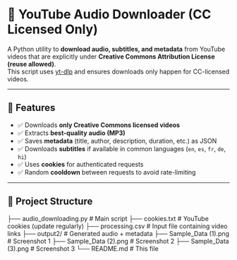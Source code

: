 # 🎵 YouTube Audio Downloader (CC Licensed Only)

A Python utility to **download audio, subtitles, and metadata** from YouTube videos that are explicitly under **Creative Commons Attribution License (reuse allowed)**.  
This script uses [yt-dlp](https://github.com/yt-dlp/yt-dlp) and ensures downloads only happen for CC-licensed videos.

---

## 🚀 Features
- ✅ Downloads **only Creative Commons licensed videos**
- ✅ Extracts **best-quality audio (MP3)**
- ✅ Saves **metadata** (title, author, description, duration, etc.) as JSON
- ✅ Downloads **subtitles** if available in common languages (`en`, `es`, `fr`, `de`, `hi`)
- ✅ Uses **cookies** for authenticated requests
- ✅ Random **cooldown** between requests to avoid rate-limiting

---

## 📂 Project Structure
├── audio_downloading.py # Main script
├── cookies.txt # YouTube cookies (update regularly)
├── processing.csv # Input file containing video links
├── output2/ # Generated audio + metadata
├── Sample_Data (1).png # Screenshot 1
├── Sample_Data (2).png # Screenshot 2
├── Sample_Data (3).png # Screenshot 3
└── README.md # This file
